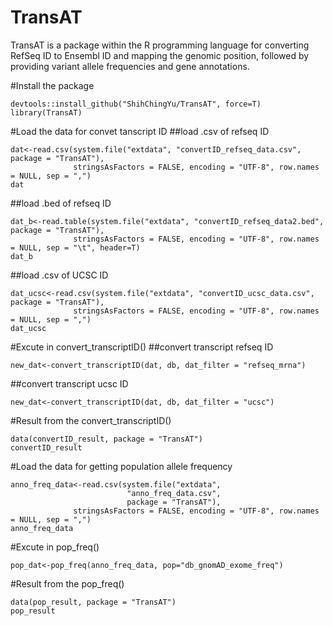 # TransAT
TransAT is a package within the R programming language for converting RefSeq ID to Ensembl ID and mapping the genomic position, followed by providing variant allele frequencies and gene annotations.

#Install the package
```{r setup}
devtools::install_github("ShihChingYu/TransAT", force=T)
library(TransAT)
```

#Load the data for convet tanscript ID
##load .csv of refseq ID
```{r}
dat<-read.csv(system.file("extdata", "convertID_refseq_data.csv", package = "TransAT"),
              stringsAsFactors = FALSE, encoding = "UTF-8", row.names = NULL, sep = ",")
dat
```

##load .bed of refseq ID
```{r}
dat_b<-read.table(system.file("extdata", "convertID_refseq_data2.bed", package = "TransAT"),
              stringsAsFactors = FALSE, encoding = "UTF-8", row.names = NULL, sep = "\t", header=T)
dat_b
```

##load .csv of UCSC ID
```{r}
dat_ucsc<-read.csv(system.file("extdata", "convertID_ucsc_data.csv", package = "TransAT"),
              stringsAsFactors = FALSE, encoding = "UTF-8", row.names = NULL, sep = ",")
dat_ucsc
```

#Excute in convert_transcriptID()
##convert transcript refseq ID
```{r}
new_dat<-convert_transcriptID(dat, db, dat_filter = "refseq_mrna")
```

##convert transcript ucsc ID
```{r}
new_dat<-convert_transcriptID(dat, db, dat_filter = "ucsc")
```

#Result from the convert_transcriptID()
```{r}
data(convertID_result, package = "TransAT")
convertID_result
```

#Load the data for getting population allele frequency
```{r}
anno_freq_data<-read.csv(system.file("extdata",
                          "anno_freq_data.csv",
                          package = "TransAT"),
              stringsAsFactors = FALSE, encoding = "UTF-8", row.names = NULL, sep = ",")
anno_freq_data
```

#Excute in pop_freq()
```{r}
pop_dat<-pop_freq(anno_freq_data, pop="db_gnomAD_exome_freq")
```

#Result from the pop_freq()
```{r}
data(pop_result, package = "TransAT")
pop_result
```
